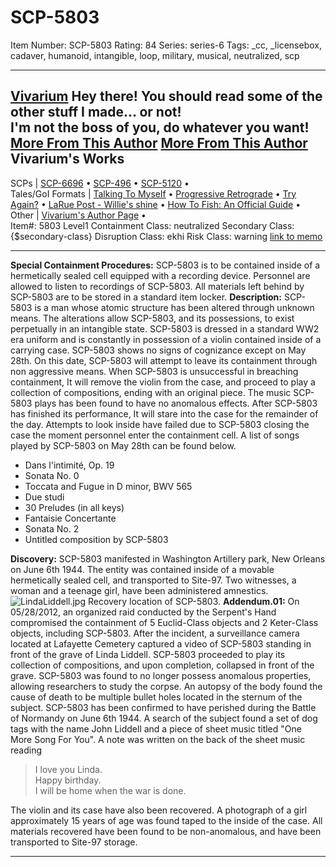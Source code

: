# SCP-5803
Item Number: SCP-5803
Rating: 84
Series: series-6
Tags: _cc, _licensebox, cadaver, humanoid, intangible, loop, military, musical, neutralized, scp

---

[Vivarium](javascript:;)
Hey there! You should read some of the other stuff I made… or not!  
I'm not the boss of you, do whatever you want!
[More From This Author](javascript:;)
[More From This Author](javascript:;)
Vivarium's Works  
---  
SCPs |  [SCP-6696](/scp-6696) • [SCP-496](/scp-496) • [SCP-5120](/scp-5120) •  
Tales/GoI Formats |  [Talking To Myself](/talking-to-myself) • [Progressive Retrograde](/progressive-retrograde) • [Try Again?](/try-again) • [LaRue Post - Willie's shine](/la-rue-posts-willie-s-shine) • [How To Fish: An Official Guide](/how-to-fish) •  
Other |  [Vivarium's Author Page](/vivarium-s-word-hole) •  
Item#: 5803
Level1
Containment Class:
neutralized
Secondary Class:
{$secondary-class}
Disruption Class:
ekhi
Risk Class:
warning
[link to memo](/classification-committee-memo)  

* * *
**Special Containment Procedures:** SCP-5803 is to be contained inside of a hermetically sealed cell equipped with a recording device. Personnel are allowed to listen to recordings of SCP-5803. All materials left behind by SCP-5803 are to be stored in a standard item locker.
**Description:** SCP-5803 is a man whose atomic structure has been altered through unknown means. The alterations allow SCP-5803, and its possessions, to exist perpetually in an intangible state. SCP-5803 is dressed in a standard WW2 era uniform and is constantly in possession of a violin contained inside of a carrying case. SCP-5803 shows no signs of cognizance except on May 28th.
On this date, SCP-5803 will attempt to leave its containment through non aggressive means. When SCP-5803 is unsuccessful in breaching containment, It will remove the violin from the case, and proceed to play a collection of compositions, ending with an original piece. The music SCP-5803 plays has been found to have no anomalous effects. After SCP-5803 has finished its performance, It will stare into the case for the remainder of the day. Attempts to look inside have failed due to SCP-5803 closing the case the moment personnel enter the containment cell.
A list of songs played by SCP-5803 on May 28th can be found below.
  * Dans l'intimité, Op. 19
  * Sonata No. 0
  * Toccata and Fugue in D minor, BWV 565
  * Due studi
  * 30 Preludes (in all keys)
  * Fantaisie Concertante
  * Sonata No. 2
  * Untitled composition by SCP-5803

**Discovery:** SCP-5803 manifested in Washington Artillery park, New Orleans on June 6th 1944. The entity was contained inside of a movable hermetically sealed cell, and transported to Site-97. Two witnesses, a woman and a teenage girl, have been administered amnestics.
![LindaLiddell.jpg](https://scp-wiki.wdfiles.com/local--files/scp-5803/LindaLiddell.jpg)
Recovery location of SCP-5803.
**Addendum.01:** On 05/28/2012, an organized raid conducted by the Serpent's Hand compromised the containment of 5 Euclid-Class objects and 2 Keter-Class objects, including SCP-5803. After the incident, a surveillance camera located at Lafayette Cemetery captured a video of SCP-5803 standing in front of the grave of Linda Liddell. SCP-5803 proceeded to play its collection of compositions, and upon completion, collapsed in front of the grave.
SCP-5803 was found to no longer possess anomalous properties, allowing researchers to study the corpse. An autopsy of the body found the cause of death to be multiple bullet holes located in the sternum of the subject. SCP-5803 has been confirmed to have perished during the Battle of Normandy on June 6th 1944. A search of the subject found a set of dog tags with the name John Liddell and a piece of sheet music titled "One More Song For You". A note was written on the back of the sheet music reading  

> I love you Linda.  
>  Happy birthday.  
>  I will be home when the war is done.
  
The violin and its case have also been recovered. A photograph of a girl approximately 15 years of age was found taped to the inside of the case. All materials recovered have been found to be non-anomalous, and have been transported to Site-97 storage. 
* * *